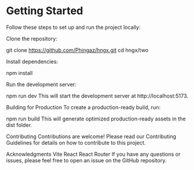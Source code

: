 # Getting Started
Follow these steps to set up and run the project locally:


Clone the repository:

git clone https://github.com/Phingaz/hngx.git
cd hngx/two


Install dependencies:

npm install


Run the development server:

npm run dev
This will start the development server at http://localhost:5173.

Building for Production
To create a production-ready build, run:

npm run build
This will generate optimized production-ready assets in the dist folder.

Contributing
Contributions are welcome! Please read our Contributing Guidelines for details on how to contribute to this project.

Acknowledgments
Vite
React
React Router
If you have any questions or issues, please feel free to open an issue on the GitHub repository.
